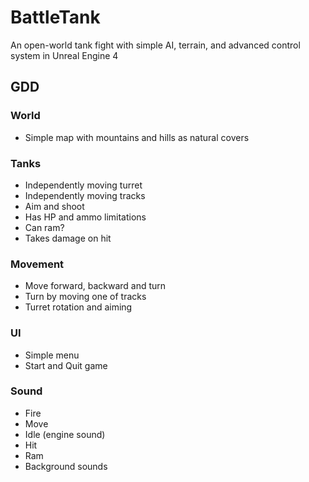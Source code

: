 # BattleTank
An open-world tank fight with simple AI, terrain, and advanced control system in Unreal Engine 4

## GDD

### World
 * Simple map with mountains and hills as natural covers

### Tanks
 * Independently moving turret
 * Independently moving tracks
 * Aim and shoot
 * Has HP and ammo limitations
 * Can ram?
 * Takes damage on hit

### Movement
 * Move forward, backward and turn
 * Turn by moving one of tracks
 * Turret rotation and aiming

### UI
 * Simple menu
 * Start and Quit game

### Sound
 * Fire
 * Move
 * Idle (engine sound)
 * Hit
 * Ram
 * Background sounds